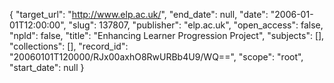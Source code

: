 {
  "target_url": "http://www.elp.ac.uk/", 
  "end_date": null, 
  "date": "2006-01-01T12:00:00", 
  "slug": 137807, 
  "publisher": "elp.ac.uk", 
  "open_access": false, 
  "npld": false, 
  "title": "Enhancing Learner Progression Project", 
  "subjects": [], 
  "collections": [], 
  "record_id": "20060101T120000/RJx00axhO8RwURBb4U9/WQ==", 
  "scope": "root", 
  "start_date": null
}

